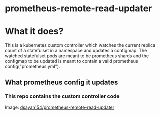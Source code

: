 # prometheus-remote-read-updater

# What it does?
This is a kubernetes custom controller which watches the current replica count of a statefulset in a namespace and updates a configmap.
The watched statefulset pods are meant to be prometheus shards and the configmap to be updated is meant to contain a valid prometheus config("prometheus.yml").

## What prometheus config it updates

### This repo contains the custom controller code
Image: [dsayan154/prometheus-remote-read-updater](https://hub.docker.com/repository/docker/dsayan154/prometheus-remote-read-updater)
